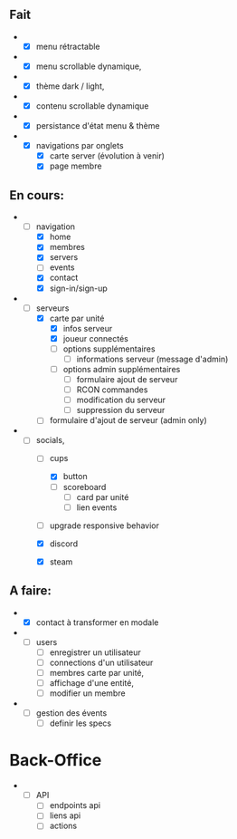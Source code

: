 ## Fait

- - [x] menu rétractable 
- - [x] menu scrollable dynamique, 
- - [x] thème dark / light, 
- - [x] contenu scrollable dynamique
- - [x] persistance d'état menu & thème
- - [x] navigations par onglets
    - [x] carte server (évolution à venir)
    - [x] page membre

## En cours:
- - [ ] navigation
    - [x] home
    - [x] membres
    - [x] servers
    - [ ] events
    - [x] contact
    - [x] sign-in/sign-up

- - [ ] serveurs 
    - [x] carte par unité
      - [x] infos serveur
      - [x] joueur connectés
      - [ ] options supplémentaires
        - [ ] informations serveur (message d'admin)
      - [ ] options admin supplémentaires
        - [ ] formulaire ajout de serveur
        - [ ] RCON commandes
        - [ ] modification du serveur
        - [ ] suppression du serveur
    - [ ] formulaire d'ajout de serveur (admin only)

- - [ ] socials,
    - [ ] cups
      - [x] button
      - [ ] scoreboard
        - [ ] card par unité
        - [ ] lien events
    - [ ] upgrade responsive behavior

    - [x] discord
    - [x] steam




## A faire:
- - [x] contact à transformer en modale

- - [ ] users
    - [ ] enregistrer un utilisateur
    - [ ] connections d'un utilisateur
    - [ ] membres carte par unité,
    - [ ] affichage d'une entité,
    - [ ] modifier un membre

- - [ ] gestion des évents 
    - [ ] definir les specs

# Back-Office

- - [ ] API
    - [ ] endpoints api
    - [ ] liens api 
    - [ ] actions